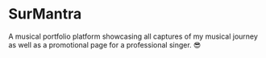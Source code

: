# SurMantra
A musical portfolio platform showcasing all captures of my musical journey as well as a promotional page for a professional singer. 😎
